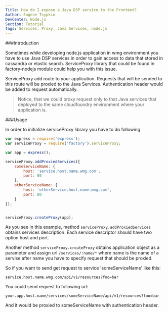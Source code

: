 ```yaml
---
Title: How do I expose a Java DSP service to the Frontend?
Author: Eugene Tsypkin
DevCenter: Node.js
Section: Tutorial
Tags: Services, Proxy, Java Services, node.js
---
```



###Introduction

Sometimes while developing node.js application in wmg environment you have to use Java DSP services in order to gain access to data that stored in cassandra or elastic search. ServiceProxy library that could be found in factory-nodejs  module could help you with this issue.

ServiceProxy add route to your application. Requests that will be sended to this route will be proxied to the Java Services. Authentication header would be added to request automatically.

> Notice, that we could proxy request only to that Java services that deployed to the same cloudfoundry environment where your application is.

###Usage

In order to initialize serviceProxy library you have to do following 

```js
var express = require('express');
var serviceProxy = require('factory').serviceProxy;

var app = express();

serviceProxy.addProxiedServices({
    someServiceName: {
        host: 'service.host.name.wmg.com',
        port: 80
    },
    otherServiceName: {
        host: 'otherService.host.name.wmg.com',
        port: 80
    }
});


serviceProxy.createProxy(app);

```

As you see in this example, method `serviceProxy.addProxiedServices` obtains services description. Each service descriptor should have two option host and port.

Another method `serviceProxy.createProxy` obtains application object as a parameter and assign url `/services/:name/*` where name is the name of a servise after name you have to specify request that should be proxied.

So if you want to send get request to service 'someServiceName' like this:

`service.host.name.wmg.com/api/v1/resources?foo=bar`

You could send request to following url:

`your.app.host.name/services/someServiceName/api/v1/resources?foo=bar`

And it would be proxied to someServiceName with authentication header.